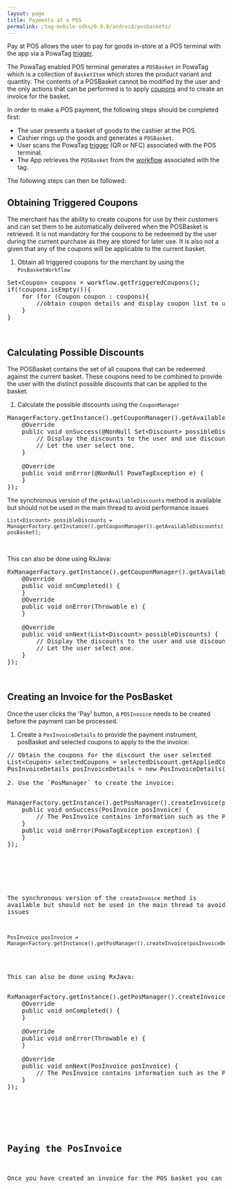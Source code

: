 ```yaml
---
layout: page
title: Payments at a POS
permalink: /tag-mobile-sdks/0.9.8/android/posbaskets/
---
```


Pay at POS allows the user to pay for goods in-store at a POS terminal with the app via a PowaTag [trigger]({{site.baseurl}}/tag-mobile-sdks/0.9.8/android/tiggers/). 

The PowaTag enabled POS terminal generates a `POSBasket` in PowaTag which is a collection of `BasketItem` which stores the product variant and quantity. The contents of a POSBasket cannot be modified by the user and the only actions that can be performed is to apply [coupons]({{site.baseurl}}/tag-mobile-sdks/0.9.8/android/coupons/) and to create an invoice for the basket. 


In order to make a POS payment, the following steps should be completed first:

* The user presents a basket of goods to the cashier at the POS.
* Cashier rings up the goods and generates a `POSBasket`.
* User scans the PowaTag [trigger]({{site.baseurl}}/tag-mobile-sdks/0.9.8/android/triggers/) (QR or NFC) associated with the POS terminal.
* The App retrieves the `POSBasket` from the [workflow]({{site.baseurl}}/tag-mobile-sdks/0.9.8/android/workflow/) associated with the tag.

The following steps can then be followed:


## Obtaining Triggered Coupons

The merchant has the ability to create coupons for use by their customers and can set them to be automatically delivered when the POSBasket is retrieved. It is not mandatory for the coupons to be redeemed by the user during the current purchase as they are stored for later use. It is also not a given that any of the coupons will be applicable to the current basket.

1. Obtain all triggered coupons for the merchant by using the `PosBasketWorkflow`

<pre>Set&lt;Coupon&gt; coupons = workflow.getTriggeredCoupons();
if(!coupons.isEmpty()){
	for (for (Coupon coupon : coupons){
		//obtain coupon details and display coupon list to user.
	}
}</pre>

<br/>


## Calculating Possible Discounts

The POSBasket contains the set of all coupons that can be redeemed against the current basket. These coupons need to be combined to provide the user with the distinct possible discounts that can be applied to the basket.

1. Calculate the possible discounts using the `CouponManager`

<pre>ManagerFactory.getInstance().getCouponManager().getAvailableDiscounts(posBasket, new PowaTagCallback&lt;List&lt;Discount&gt;&gt;() {
	@Override
	public void onSuccess(@NonNull Set&lt;Discount&gt; possibleDiscounts) {
		// Display the discounts to the user and use discount.getSavings() to show the savings.
		// Let the user select one.
	}

	@Override
	public void onError(@NonNull PowaTagException e) {
	}
});</pre>

The synchronous version of the <code>getAvailableDiscounts</code> method is available but should not be used in the main thread to avoid performance issues

<code>List&lt;Discount&gt; possibleDiscounts = ManagerFactory.getInstance().getCouponManager().getAvailableDiscounts(posBasket);</code>
	
<br />  
	

This can also be done using RxJava:
	
<pre>RxManagerFactory.getInstance().getCouponManager().getAvailableDiscounts(posBasket).subscribe(new Subscriber&lt;List&lt;Discount&gt;&gt;() {
	@Override
	public void onCompleted() {
	} 
	@Override
	public void onError(Throwable e) {
	}

	@Override
	public void onNext(List&lt;Discount&gt; possibleDiscounts) {
		// Display the discounts to the user and use discount.getSavings() to show the savings.
		// Let the user select one.
	}
});  </pre>

<br />

## Creating an Invoice for the PosBasket

Once the user clicks the 'Pay' button, a `POSInvoice` needs to be created before the payment can be processed.

1. Create a `PosInvoiceDetails` to provide the payment instrument, posBasket and selected coupons to apply to the the invoice:

<pre>// Obtain the coupons for the discount the user selected
List&lt;Coupon&gt; selectedCoupons = selectedDiscount.getAppliedCoupons();
PosInvoiceDetails posInvoiceDetails = new PosInvoiceDetails(posBasket, paymentInstrument, selectedCoupons);

2. Use the `PosManager` to create the invoice:

<pre>ManagerFactory.getInstance().getPosManager().createInvoice(posInvoiceDetails, new PowaTagCallback&lt;PosInvoice&gt;() {
	public void onSuccess(PosInvoice posInvoice) {
		// The PosInvoice contains information such as the POS terminal ID, basket items, total , discount and the coupons that were applied.
	}
	public void onError(PowaTagException exception) {
	}
});</pre>
	
<br />

The synchronous version of the <code>createInvoice</code> method is available but should not be used in the main thread to avoid performance issues

<code>PosInvoice posInvoice = ManagerFactory.getInstance().getPosManager().createInvoice(posInvoiceDetails);</code>
	
<br />  
This can also be done using RxJava:
	
<pre>RxManagerFactory.getInstance().getPosManager().createInvoice(posInvoiceDetails).subscribe(new Subscriber&lt;PosInvoice&gt;() {
	@Override
	public void onCompleted() {
	}

	@Override
	public void onError(Throwable e) {
	}

	@Override
	public void onNext(PosInvoice posInvoice) {
		// The PosInvoice contains information such as the POS terminal ID, basket items, discount, total the coupons that were applied.
	}
});  </pre>
<br/>  

## Paying the PosInvoice

Once you have created an invoice for the POS basket you can make a [Payment]({{site.baseurl}}/tag-mobile-sdks/0.9.8/android/payments/).

<br />
